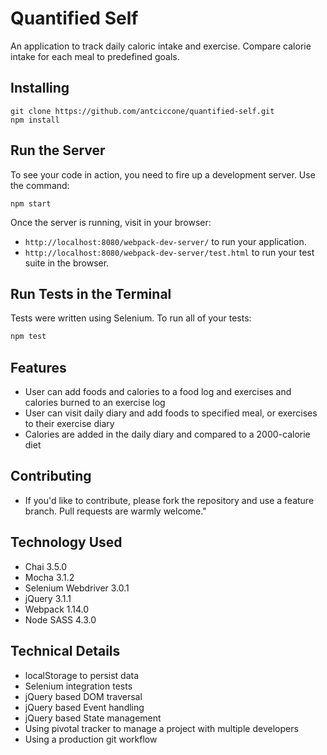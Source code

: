 # Quantified Self

An application to track daily caloric intake and exercise. Compare calorie intake for each meal to predefined goals.

## Installing

```shell
git clone https://github.com/antciccone/quantified-self.git
npm install
```

## Run the Server

To see your code in action, you need to fire up a development server. Use the command:

```shell
npm start
```

Once the server is running, visit in your browser:

* `http://localhost:8080/webpack-dev-server/` to run your application.
* `http://localhost:8080/webpack-dev-server/test.html` to run your test suite in the browser.

## Run Tests in the Terminal

Tests were written using Selenium. To run all of your tests:

```js
npm test
```

## Features

* User can add foods and calories to a food log and exercises and calories burned to an exercise log
* User can visit daily diary and add foods to specified meal, or exercises to their exercise diary
* Calories are added in the daily diary and compared to a 2000-calorie diet

## Contributing

* If you'd like to contribute, please fork the repository and use a feature
branch. Pull requests are warmly welcome."

## Technology Used

* Chai 3.5.0
* Mocha 3.1.2
* Selenium Webdriver 3.0.1
* jQuery 3.1.1
* Webpack 1.14.0
* Node SASS 4.3.0

## Technical Details

* localStorage to persist data
* Selenium integration tests
* jQuery based DOM traversal
* jQuery based Event handling
* jQuery based State management
* Using pivotal tracker to manage a project with multiple developers
* Using a production git workflow
